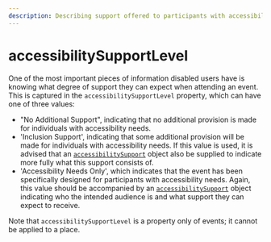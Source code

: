 ```yaml
---
description: Describing support offered to participants with accessibility needs
---
```


# accessibilitySupportLevel

One of the most important pieces of information disabled users have is knowing what degree of support they can expect when attending an event. This is captured in the `accessibilitySupportLevel` property, which can have one of three values:

* "No Additional Support", indicating that no additional provision is made for individuals with accessibility needs.
* 'Inclusion Support', indicating that some additional provision will be made for individuals with accessibility needs. If this value is used, it is advised that an [`accessibilitySupport`](../accessibility-support/overview.md) object also be supplied to indicate more fully what this support consists of.
* 'Accessibility Needs Only', which indicates that the event has been specifically designed for participants with accessibility needs. Again, this value should be accompanied by an [`accessibilitySupport`](../accessibility-support/overview.md) object indicating who the intended audience is and what support they can expect to receive.

Note that `accessibilitySupportLevel` is a property only of events; it cannot be applied to a place.

